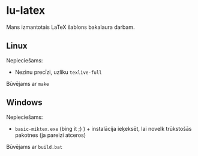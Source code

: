 lu-latex
========

Mans izmantotais LaTeX šablons bakalaura darbam.

## Linux

Nepieciešams:

* Nezinu precīzi, uzliku `texlive-full`

Būvējams ar `make`


## Windows

Nepieciešams:

* `basic-miktex.exe` (bing it ;) )  + instalācija ieķeksēt, lai novelk trūkstošās pakotnes (ja pareizi atceros)

Būvējams ar `build.bat`


